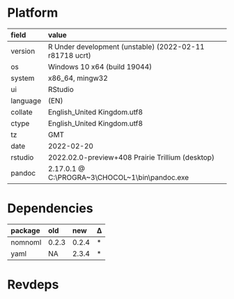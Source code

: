 # Platform

|field    |value                                                   |
|:--------|:-------------------------------------------------------|
|version  |R Under development (unstable) (2022-02-11 r81718 ucrt) |
|os       |Windows 10 x64 (build 19044)                            |
|system   |x86_64, mingw32                                         |
|ui       |RStudio                                                 |
|language |(EN)                                                    |
|collate  |English_United Kingdom.utf8                             |
|ctype    |English_United Kingdom.utf8                             |
|tz       |GMT                                                     |
|date     |2022-02-20                                              |
|rstudio  |2022.02.0-preview+408 Prairie Trillium (desktop)        |
|pandoc   |2.17.0.1 @ C:\PROGRA~3\CHOCOL~1\bin\pandoc.exe          |

# Dependencies

|package |old   |new   |Δ  |
|:-------|:-----|:-----|:--|
|nomnoml |0.2.3 |0.2.4 |*  |
|yaml    |NA    |2.3.4 |*  |

# Revdeps

